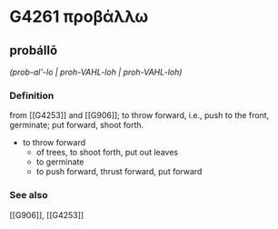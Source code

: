 # G4261 προβάλλω

## probállō

_(prob-al'-lo | proh-VAHL-loh | proh-VAHL-loh)_

### Definition

from [[G4253]] and [[G906]]; to throw forward, i.e., push to the front, germinate; put forward, shoot forth.

- to throw forward
  - of trees, to shoot forth, put out leaves
  - to germinate
  - to push forward, thrust forward, put forward

### See also

[[G906]], [[G4253]]

